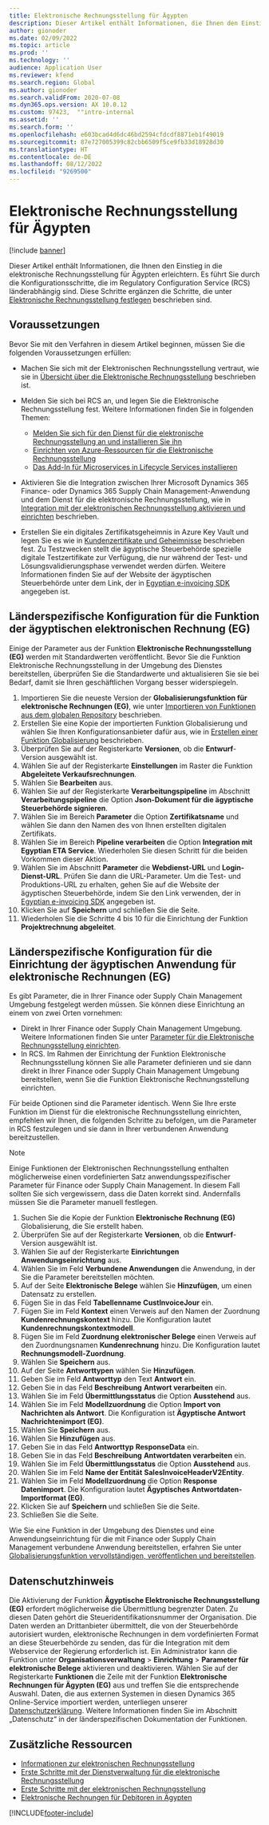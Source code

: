 ```yaml
---
title: Elektronische Rechnungsstellung für Ägypten
description: Dieser Artikel enthält Informationen, die Ihnen den Einstieg in die Elektronische Rechnungsstellung für Ägypten in Microsoft Dynamics 365 Finance und Dynamics 365 Supply Chain Management erleichtern.
author: gionoder
ms.date: 02/09/2022
ms.topic: article
ms.prod: ''
ms.technology: ''
audience: Application User
ms.reviewer: kfend
ms.search.region: Global
ms.author: gionoder
ms.search.validFrom: 2020-07-08
ms.dyn365.ops.version: AX 10.0.12
ms.custom: 97423,  ""intro-internal
ms.assetid: ''
ms.search.form: ''
ms.openlocfilehash: e603bcad4d6dc46bd2594cfdcdf8871eb1f49019
ms.sourcegitcommit: 87e727005399c82cbb6509f5ce9fb33d18928d30
ms.translationtype: HT
ms.contentlocale: de-DE
ms.lasthandoff: 08/12/2022
ms.locfileid: "9269500"
---
```

# <a name="electronic-invoicing-for-egypt"></a>Elektronische Rechnungsstellung für Ägypten

[!include [banner](../includes/banner.md)]

Dieser Artikel enthält Informationen, die Ihnen den Einstieg in die elektronische Rechnungsstellung für Ägypten erleichtern. Es führt Sie durch die Konfigurationsschritte, die im Regulatory Configuration Service (RCS) länderabhängig sind. Diese Schritte ergänzen die Schritte, die unter [Elektronische Rechnungsstellung festlegen](e-invoicing-set-up-overview.md) beschrieben sind.

## <a name="prerequisites"></a>Voraussetzungen

Bevor Sie mit den Verfahren in diesem Artikel beginnen, müssen Sie die folgenden Voraussetzungen erfüllen:

- Machen Sie sich mit der Elektronischen Rechnungsstellung vertraut, wie sie in [Übersicht über die Elektronische Rechnungsstellung](e-invoicing-service-overview.md) beschrieben ist.
- Melden Sie sich bei RCS an, und legen Sie die Elektronische Rechnungsstellung fest. Weitere Informationen finden Sie in folgenden Themen:

    - [Melden Sie sich für den Dienst für die elektronische Rechnungsstellung an und installieren Sie ihn](e-invoicing-sign-up-install.md)
    - [Einrichten von Azure-Ressourcen für die Elektronische Rechnungsstellung](e-invoicing-set-up-azure-resources.md)
    - [Das Add-In für Microservices in Lifecycle Services installieren](e-invoicing-install-add-in-microservices-lcs.md)
    
- Aktivieren Sie die Integration zwischen Ihrer Microsoft Dynamics 365 Finance- oder Dynamics 365 Supply Chain Management-Anwendung und dem Dienst für die elektronische Rechnungsstellung, wie in [Integration mit der elektronischen Rechnungsstellung aktivieren und einrichten](e-invoicing-activate-setup-integration.md) beschrieben.
- Erstellen Sie ein digitales Zertifikatsgeheimnis in Azure Key Vault und legen Sie es wie in [Kundenzertifikate und Geheimnisse](e-invoicing-customer-certificates-secrets.md) beschrieben fest. Zu Testzwecken stellt die ägyptische Steuerbehörde spezielle digitale Testzertifikate zur Verfügung, die nur während der Test- und Lösungsvalidierungsphase verwendet werden dürfen. Weitere Informationen finden Sie auf der Website der ägyptischen Steuerbehörde unter dem Link, der in [Egyptian e-invoicing SDK](https://sdk.invoicing.eta.gov.eg/faq/) angegeben ist.

## <a name="country-specific-configuration-for-the-egyptian-electronic-invoice-eg-feature"></a>Länderspezifische Konfiguration für die Funktion der ägyptischen elektronischen Rechnung (EG)

Einige der Parameter aus der Funktion **Elektronische Rechnungsstellung (EG)** werden mit Standardwerten veröffentlicht. Bevor Sie die Funktion Elektronische Rechnungsstellung in der Umgebung des Dienstes bereitstellen, überprüfen Sie die Standardwerte und aktualisieren Sie sie bei Bedarf, damit sie Ihren geschäftlichen Vorgang besser widerspiegeln.

1. Importieren Sie die neueste Version der **Globalisierungsfunktion für elektronische Rechnungen (EG)**, wie unter [Importieren von Funktionen aus dem globalen Repository](e-invoicing-import-feature-global-repository.md) beschrieben.
2. Erstellen Sie eine Kopie der importierten Funktion Globalisierung und wählen Sie Ihren Konfigurationsanbieter dafür aus, wie in [Erstellen einer Funktion Globalisierung](e-invoicing-create-new-globalization-feature.md) beschrieben.
3. Überprüfen Sie auf der Registerkarte **Versionen**, ob die **Entwurf**-Version ausgewählt ist.
4. Wählen Sie auf der Registerkarte **Einstellungen** im Raster die Funktion **Abgeleitete Verkaufsrechnungen**.
5. Wählen Sie **Bearbeiten** aus.
6. Wählen Sie auf der Registerkarte **Verarbeitungspipeline** im Abschnitt **Verarbeitungspipeline** die Option **Json-Dokument für die ägyptische Steuerbehörde signieren**.
7. Wählen Sie im Bereich **Parameter** die Option **Zertifikatsname** und wählen Sie dann den Namen des von Ihnen erstellten digitalen Zertifikats.
8. Wählen Sie im Bereich **Pipeline verarbeiten** die Option **Integration mit Egyptian ETA Service**. Wiederholen Sie diesen Schritt für die beiden Vorkommen dieser Aktion.
9. Wählen Sie im Abschnitt **Parameter** die **Webdienst-URL** und **Login-Dienst-URL**. Prüfen Sie dann die URL-Parameter. Um die Test- und Produktions-URL zu erhalten, gehen Sie auf die Website der ägyptischen Steuerbehörde, indem Sie den Link verwenden, der in [Egyptian e-invoicing SDK](https://sdk.invoicing.eta.gov.eg/faq/) angegeben ist.
10. Klicken Sie auf **Speichern** und schließen Sie die Seite.
11. Wiederholen Sie die Schritte 4 bis 10 für die Einrichtung der Funktion **Projektrechnung abgeleitet**.

## <a name="country-specific-configuration-for-the-egyptian-electronic-invoice-eg-application-setup"></a>Länderspezifische Konfiguration für die Einrichtung der ägyptischen Anwendung für elektronische Rechnungen (EG)

Es gibt Parameter, die in Ihrer Finance oder Supply Chain Management Umgebung festgelegt werden müssen. Sie können diese Einrichtung an einem von zwei Orten vornehmen:

- Direkt in Ihrer Finance oder Supply Chain Management Umgebung. Weitere Informationen finden Sie unter [Parameter für die Elektronische Rechnungsstellung einrichten](e-invoicing-set-up-parameters.md).
- In RCS. Im Rahmen der Einrichtung der Funktion Elektronische Rechnungsstellung können Sie alle Parameter definieren und sie dann direkt in Ihrer Finance oder Supply Chain Management Umgebung bereitstellen, wenn Sie die Funktion Elektronische Rechnungsstellung einrichten.

Für beide Optionen sind die Parameter identisch. Wenn Sie Ihre erste Funktion im Dienst für die elektronische Rechnungsstellung einrichten, empfehlen wir Ihnen, die folgenden Schritte zu befolgen, um die Parameter in RCS festzulegen und sie dann in Ihrer verbundenen Anwendung bereitzustellen.

> [!NOTE]
> Einige Funktionen der Elektronischen Rechnungsstellung enthalten möglicherweise einen vordefinierten Satz anwendungsspezifischer Parameter für Finance oder Supply Chain Management. In diesem Fall sollten Sie sich vergewissern, dass die Daten korrekt sind. Andernfalls müssen Sie die Parameter manuell festlegen.

1. Suchen Sie die Kopie der Funktion **Elektronische Rechnung (EG)** Globalisierung, die Sie erstellt haben.
2. Überprüfen Sie auf der Registerkarte **Versionen**, ob die **Entwurf**-Version ausgewählt ist.
3. Wählen Sie auf der Registerkarte **Einrichtungen** **Anwendungseinrichtung** aus.
4. Wählen Sie im Feld **Verbundene Anwendungen** die Anwendung, in der Sie die Parameter bereitstellen möchten.
5. Auf der Seite **Elektronische Belege** wählen Sie **Hinzufügen**, um einen Datensatz zu erstellen.
6. Fügen Sie in das Feld **Tabellenname** **CustInvoiceJour** ein.
7. Fügen Sie im Feld **Kontext** einen Verweis auf den Namen der Zuordnung **Kundenrechnungskontext** hinzu. Die Konfiguration lautet **Kundenrechnungskontextmodell**.
8. Fügen Sie im Feld **Zuordnung elektronischer Belege** einen Verweis auf den Zuordnungsnamen **Kundenrechnung** hinzu. Die Konfiguration lautet **Rechnungsmodell-Zuordnung**.
9. Wählen Sie **Speichern** aus.
10. Auf der Seite **Antworttypen** wählen Sie **Hinzufügen**.
11. Geben Sie im Feld **Antworttyp** den Text **Antwort** ein.
12. Geben Sie in das Feld **Beschreibung** **Antwort verarbeiten** ein.
13. Wählen Sie im Feld **Übermittlungsstatus** die Option **Ausstehend** aus.
14. Wählen Sie im Feld **Modellzuordnung** die Option **Import von Nachrichten als Antwort**. Die Konfiguration ist **Ägyptische Antwort Nachrichtenimport (EG)**.
15. Wählen Sie **Speichern** aus.
16. Wählen Sie **Hinzufügen** aus.
17. Geben Sie in das Feld **Antworttyp** **ResponseData** ein.
18. Geben Sie in das Feld **Beschreibung** **Antwortdaten verarbeiten** ein.
19. Wählen Sie im Feld **Übermittlungsstatus** die Option **Ausstehend** aus.
20. Wählen Sie im Feld **Name der Entität** **SalesInvoiceHeaderV2Entity**.
21. Wählen Sie im Feld **Modellzuordnung** die Option **Response Datenimport**. Die Konfiguration lautet **Ägyptisches Antwortdaten-Importformat (EG)**.
22. Klicken Sie auf **Speichern** und schließen Sie die Seite.
23. Schließen Sie die Seite.

Wie Sie eine Funktion in der Umgebung des Dienstes und eine Anwendungseinrichtung für die mit Finance oder Supply Chain Management verbundene Anwendung bereitstellen, erfahren Sie unter [Globalisierungsfunktion vervollständigen, veröffentlichen und bereitstellen](e-invoicing-complete-publish-deploy-globalization-feature.md).

## <a name="privacy-notice"></a>Datenschutzhinweis

Die Aktivierung der Funktion **Ägyptische Elektronische Rechnungsstellung (EG)** erfordert möglicherweise die Übermittlung begrenzter Daten. Zu diesen Daten gehört die Steueridentifikationsnummer der Organisation. Die Daten werden an Drittanbieter übermittelt, die von der Steuerbehörde autorisiert wurden, elektronische Rechnungen in dem vordefinierten Format an diese Steuerbehörde zu senden, das für die Integration mit dem Webservice der Regierung erforderlich ist. Ein Administrator kann die Funktion unter **Organisationsverwaltung** \> **Einrichtung** \> **Parameter für elektronische Belege** aktivieren und deaktivieren. Wählen Sie auf der Registerkarte **Funktionen** die Zeile mit der Funktion **Elektronische Rechnungen für Ägypten (EG)** aus und treffen Sie die entsprechende Auswahl. Daten, die aus externen Systemen in diesen Dynamics 365 Online-Service importiert werden, unterliegen unserer [Datenschutzerklärung](https://go.microsoft.com/fwlink/?LinkId=512132). Weitere Informationen finden Sie im Abschnitt „Datenschutz“ in der länderspezifischen Dokumentation der Funktionen.

## <a name="additional-resources"></a>Zusätzliche Ressourcen

- [Informationen zur elektronischen Rechnungsstellung](e-invoicing-service-overview.md)
- [Erste Schritte mit der Dienstverwaltung für die elektronische Rechnungsstellung](e-invoicing-get-started-service-administration.md)
- [Erste Schritte mit der elektronischen Rechnungsstellung](e-invoicing-get-started.md)
- [Elektronische Rechnungen für Debitoren in Ägypten](emea-egy-e-invoices.md)

[!INCLUDE[footer-include](../../includes/footer-banner.md)]
